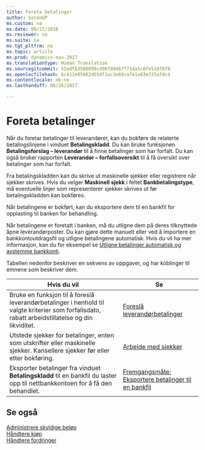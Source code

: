```yaml
---
title: Foreta betalinger
author: SorenGP
ms.custom: na
ms.date: 09/22/2016
ms.reviewer: na
ms.suite: na
ms.tgt_pltfrm: na
ms.topic: article
ms.prod: dynamics-nav-2017
ms.translationtype: Human Translation
ms.sourcegitcommit: 51adfb3588099c496f0946ff71da5c6fe518f070
ms.openlocfilehash: bc411e85882d55df2ac3e68ca7e1a93e725afdc4
ms.contentlocale: nb-no
ms.lasthandoff: 06/26/2017

---
```


# <a name="make-payments"></a>Foreta betalinger
Når du foretar betalinger til leverandører, kan du bokføre de relaterte betalingslinjene i vinduet **Betalingskladd**. Du kan bruke funksjonen **Betalingsforslag – leverandør** til å finne betalinger som har forfalt. Du kan også bruker rapporten **Leverandør – forfallsoversikt** til å få oversikt over betalinger som har forfalt.

Fra betalingskladden kan du skrive ut maskinelle sjekker eller registrere når sjekker skrives. Hvis du velger **Maskinell sjekk** i feltet **Bankbetalingstype**, må eventuelle linjer som representerer sjekker skrives ut før betalingskladden kan bokføres.

Når betalingene er bokført, kan du eksportere dem til en bankfil for opplasting til banken for behandling.

Når betalingene er foretatt i banken, må du utligne dem på deres tilknyttede åpne leverandørposter. Du kan gjøre dette manuelt eller ved å importere en bankkontoutdragsfil og utligne betalingene automatisk. Hvis du vil ha mer informasjon, kan du for eksempel se [Utligne betalinger automatisk og avstemme bankkonti](receivables-apply-payments-auto-reconcile-bank-accounts.md).

Tabellen nedenfor beskriver en sekvens av oppgaver, og har koblinger til emnene som beskriver dem.

|Hvis du vil |Se |
|---|----|
|Bruke en funksjon til å foreslå leverandørbetalinger i henhold til valgte kriterier som forfallsdato, rabatt arbeidstillatelse og din likviditet.|[Foreslå leverandørbetalinger](payables-how-suggest-vendor-payments.md)|
|Utstede sjekker for betalinger, enten som utskrifter eller maskinelle sjekker. Kansellere sjekker før eller etter bokføring.|[Arbeide med sjekker](payables-how-work-checks.md)|
|Eksporter betalinger fra vinduet **Betalingskladd** til en bankfil du laster opp til nettbankkontoen for å få den behandlet.|[Fremgangsmåte: Eksportere betalinger til en bankfil](payables-how-export-payments-bank-file.md)|

## <a name="see-also"></a>Se også
[Administrere skyldige beløp](payables-manage-payables.md)  
[Håndtere kjøp](purchasing-manage-purchasing.md)  
[Håndtere fordringer](receivables-manage-receivables.md)

